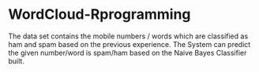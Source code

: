 # WordCloud-Rprogramming
The data set contains the mobile numbers / words which are classified 
as ham and spam based on the previous experience.
The System can predict the given number/word is spam/ham based on the Naive Bayes 
Classifier built. 
